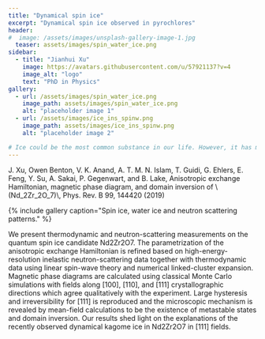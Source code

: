 ```yaml
---
title: "Dynamical spin ice"
excerpt: "Dynamical spin ice observed in pyrochlores"
header:
#  image: /assets/images/unsplash-gallery-image-1.jpg
  teaser: assets/images/spin_water_ice.png
sidebar:
  - title: "Jianhui Xu"
    image: https://avatars.githubusercontent.com/u/57921137?v=4
    image_alt: "logo"
    text: "PhD in Physics"
gallery:
  - url: /assets/images/spin_water_ice.png
    image_path: assets/images/spin_water_ice.png
    alt: "placeholder image 1"
  - url: /assets/images/ice_ins_spinw.png
    image_path: assets/images/ice_ins_spinw.png
    alt: "placeholder image 2"

# Ice could be the most common substance in our life. However, it has many striking physical properties. For example, the density of ice is approximately 90% of water, 
---
```

J. Xu, Owen Benton, V. K. Anand, A. T. M. N. Islam, T. Guidi, G. Ehlers, E. Feng, Y. Su, A. Sakai, P. Gegenwart, and B. Lake, Anisotropic exchange Hamiltonian, magnetic phase diagram, and domain inversion of \\(Nd_2Zr_2O_7)\\, Phys. Rev. B 99, 144420 (2019)

{% include gallery caption="Spin ice, water ice and neutron scattering patterns." %}

We present thermodynamic and neutron-scattering measurements on the quantum spin ice candidate Nd2Zr2O7. The parametrization of the anisotropic exchange Hamiltonian is refined based on high-energy-resolution inelastic neutron-scattering data together with thermodynamic data using linear spin-wave theory and numerical linked-cluster expansion. Magnetic phase diagrams are calculated using classical Monte Carlo simulations with fields along [100], [110], and [111] crystallographic directions which agree qualitatively with the experiment. Large hysteresis and irreversibility for [111] is reproduced and the microscopic mechanism is revealed by mean-field calculations to be the existence of metastable states and domain inversion. Our results shed light on the explanations of the recently observed dynamical kagome ice in Nd2Zr2O7 in [111] fields.
